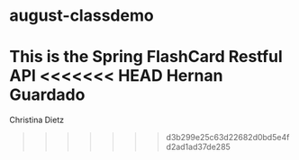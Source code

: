 # august-classdemo
This is the Spring FlashCard Restful API
<<<<<<< HEAD
Hernan Guardado
=======
Christina Dietz
>>>>>>> d3b299e25c63d22682d0bd5e4fd2ad1ad37de285
